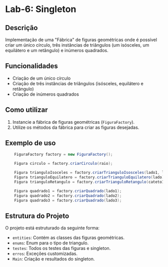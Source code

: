 # Lab-6: Singleton

## Descrição
Implementação de uma "Fábrica" de figuras geométricas onde é possível criar um único círculo, três instâncias de triângulos (um isósceles, um equilátero e um retângulo) e inúmeros quadrados.

## Funcionalidades
- Criação de um único círculo
- Criação de três instâncias de triângulos (isósceles, equilátero e retângulo)
- Criação de inúmeros quadrados

## Como utilizar
1. Instancie a fábrica de figuras geométricas (`FiguraFactory`).
2. Utilize os métodos da fábrica para criar as figuras desejadas.

## Exemplo de uso
```java
    FiguraFactory factory = new FiguraFactory();

    Figura circulo = factory.criarCirculo(raio);

    Figura trianguloIsoceles = factory.criarTrianguloIsosceles(lado1, lado2, base);
    Figura trianguloEquilatero = factory.criarTrianguloEquilatero(lado);
    Figura trianguloRetangulo = factory.criarTrianguloRetangulo(cateto1, cateto2);

    Figura quadrado1 = factory.criarQuadrado(lado1);
    Figura quadrado2 = factory.criarQuadrado(lado2);
    Figura quadrado3 = factory.criarQuadrado(lado3);
```

## Estrutura do Projeto

O projeto está estruturado da seguinte forma:

- `entities`: Contém as classes das figuras geométricas.
- `enums`: Enum para o tipo de triangulo.
- `testes`: Todos os testes das figuras e singleton.
- `erros`: Exceções customizadas.
- `Main`: Criação e resultados do singleton.